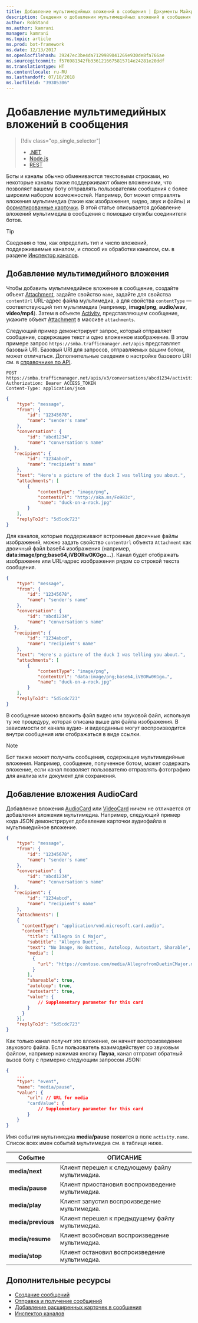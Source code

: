 ```yaml
---
title: Добавление мультимедийных вложений в сообщения | Документы Майкрософт
description: Сведения о добавлении мультимедийных вложений в сообщения с помощью службы соединителя ботов.
author: RobStand
ms.author: kamrani
manager: kamrani
ms.topic: article
ms.prod: bot-framework
ms.date: 12/13/2017
ms.openlocfilehash: 39247ec3be4da7129989041269e930de8fa766ae
ms.sourcegitcommit: f576981342fb3361216675815714e24281e20ddf
ms.translationtype: HT
ms.contentlocale: ru-RU
ms.lasthandoff: 07/18/2018
ms.locfileid: "39305306"
---
```

# <a name="add-media-attachments-to-messages"></a>Добавление мультимедийных вложений в сообщения
> [!div class="op_single_selector"]
> - [.NET](../dotnet/bot-builder-dotnet-add-media-attachments.md)
> - [Node.js](../nodejs/bot-builder-nodejs-send-receive-attachments.md)
> - [REST](../rest-api/bot-framework-rest-connector-add-media-attachments.md)

Боты и каналы обычно обмениваются текстовыми строками, но некоторые каналы также поддерживают обмен вложениями, что позволяет вашему боту отправлять пользователям сообщения с более широким набором возможностей. Например, бот может отправлять вложения мультимедиа (такие как изображения, видео, звук и файлы) и [форматированные карточки](bot-framework-rest-connector-add-rich-cards.md). В этой статье описывается добавление вложений мультимедиа в сообщения с помощью службы соединителя ботов.

> [!TIP]
> Сведения о том, как определить тип и число вложений, поддерживаемые каналом, и способ их обработки каналом, см. в разделе [Инспектор каналов][ChannelInspector].

## <a name="add-a-media-attachment"></a>Добавление мультимедийного вложения  

Чтобы добавить мультимедийное вложение в сообщение, создайте объект [Attachment][Attachment], задайте свойство `name`, задайте для свойства `contentUrl` URL-адрес файла мультимедиа, а для свойства `contentType` — соответствующий тип мультимедиа (например, **image/png**, **audio/wav**, **video/mp4**). Затем в объекте [Activity][Activity], представляющем сообщение, укажите объект [Attachment][Attachment] в массиве `attachments`. 

Следующий пример демонстрирует запрос, который отправляет сообщение, содержащее текст и одно вложенное изображение. В этом примере запрос `https://smba.trafficmanager.net/apis` представляет базовый URI. Базовый URI для запросов, отправляемых вашим ботом, может отличаться. Дополнительные сведения о настройке базового URI см. в [справочнике по API](bot-framework-rest-connector-api-reference.md#base-uri).

```http
POST https://smba.trafficmanager.net/apis/v3/conversations/abcd1234/activities/5d5cdc723
Authorization: Bearer ACCESS_TOKEN
Content-Type: application/json
```

```json
{
    "type": "message",
    "from": {
        "id": "12345678",
        "name": "sender's name"
    },
    "conversation": {
        "id": "abcd1234",
        "name": "conversation's name"
   },
   "recipient": {
        "id": "1234abcd",
        "name": "recipient's name"
    },
    "text": "Here's a picture of the duck I was telling you about.",
    "attachments": [
        {
            "contentType": "image/png",
            "contentUrl": "http://aka.ms/Fo983c",
            "name": "duck-on-a-rock.jpg"
        }
    ],
    "replyToId": "5d5cdc723"
}
```

Для каналов, которые поддерживают встроенные двоичные файлы изображений, можно задать свойство `contentUrl` объекта `Attachment` как двоичный файл base64 изображения (например, **data:image/png;base64,iVBORw0KGgo…**). Канал будет отображать изображение или URL-адрес изображения рядом со строкой текста сообщения.

```json
{
    "type": "message",
    "from": {
        "id": "12345678",
        "name": "sender's name"
    },
    "conversation": {
        "id": "abcd1234",
        "name": "conversation's name"
   },
   "recipient": {
        "id": "1234abcd",
        "name": "recipient's name"
    },
    "text": "Here's a picture of the duck I was telling you about.",
    "attachments": [
        {
            "contentType": "image/png",
            "contentUrl": "data:image/png;base64,iVBORw0KGgo…",
            "name": "duck-on-a-rock.jpg"
        }
    ],
    "replyToId": "5d5cdc723"
}
```

В сообщение можно вложить файл видео или звуковой файл, используя ту же процедуру, которая описана выше для файла изображения. В зависимости от канала аудио- и видеоданные могут воспроизводится внутри сообщения или отображаться в виде ссылки.

> [!NOTE] 
> Бот также может получать сообщения, содержащие мультимедийные вложения.
> Например, сообщение, полученное ботом, может содержать вложение, если канал позволяет пользователю отправлять фотографию для анализа или документ для сохранения.

## <a name="add-an-audiocard-attachment"></a>Добавление вложения AudioCard

Добавление вложения [AudioCard](bot-framework-rest-connector-api-reference.md#audiocard-object) или [VideoCard](bot-framework-rest-connector-api-reference.md#videocard-object) ничем не отличается от добавления вложения мультимедиа. Например, следующий пример кода JSON демонстрирует добавление карточки аудиофайла в мультимедийное вложение.

```json
{
    "type": "message",
    "from": {
        "id": "12345678",
        "name": "sender's name"
    },
    "conversation": {
        "id": "abcd1234",
        "name": "conversation's name"
   },
   "recipient": {
        "id": "1234abcd",
        "name": "recipient's name"
    },
    "attachments": [
    {
      "contentType": "application/vnd.microsoft.card.audio",
      "content": {
        "title": "Allegro in C Major",
        "subtitle": "Allegro Duet",
        "text": "No Image, No Buttons, Autoloop, Autostart, Sharable",
        "media": [
          {
            "url": "https://contoso.com/media/AllegrofromDuetinCMajor.mp3"
          }
        ],
        "shareable": true,
        "autoloop": true,
        "autostart": true,
        "value": {
            // Supplementary parameter for this card
        }
      }
    }],
    "replyToId": "5d5cdc723"
}
```

Как только канал получит это вложение, он начнет воспроизведение звукового файла. Если пользователь взаимодействует со звуковым файлом, например нажимая кнопку **Пауза**, канал отправит обратный вызов боту с примерно следующим запросом JSON:

```json
{
    ...
    "type": "event",
    "name": "media/pause",
    "value": {
        "url": // URL for media
        "cardValue": {
            // Supplementary parameter for this card
        }
    }
}
```

Имя события мультимедиа **media/pause** появится в поле `activity.name`. Список всех имен событий мультимедиа см. в таблице ниже.

| Событие | ОПИСАНИЕ |
| ---- | ---- |
| **media/next** | Клиент перешел к следующему файлу мультимедиа. |
| **media/pause** | Клиент приостановил воспроизведение мультимедиа. |
| **media/play** | Клиент запустил воспроизведение мультимедиа. |
| **media/previous** | Клиент перешел к предыдущему файлу мультимедиа. |
| **media/resume** | Клиент возобновил воспроизведение мультимедиа. |
| **media/stop** | Клиент остановил воспроизведение мультимедиа. |

## <a name="additional-resources"></a>Дополнительные ресурсы

- [Создание сообщений](bot-framework-rest-connector-create-messages.md)
- [Отправка и получение сообщений](bot-framework-rest-connector-send-and-receive-messages.md)
- [Добавление расширенных карточек в сообщения](bot-framework-rest-connector-add-rich-cards.md)
- [Инспектор каналов][ChannelInspector]

[ChannelInspector]: ../bot-service-channel-inspector.md

[Activity]: bot-framework-rest-connector-api-reference.md#activity-object
[Attachment]: bot-framework-rest-connector-api-reference.md#attachment-object

